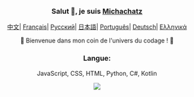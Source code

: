 <div align="center" style="background-size: cover; background-position: center; padding: 20px;">
    <h3>Salut 👋, je suis <a href="https://github.com/Michatec">Michachatz</a></h3>
    <p align="center">
    <p align="center">
        <a href="README_CN.md"><span>中文</span></a>|
        <a href="README_FR.md"><span>Français</span></a>|
        <a href="README_RU.md"><span>Русский</span></a>|
        <a href="README_JP.md"><span>日本語</span></a>|
        <a href="README_PTBR.md"><span>Português</span></a>|
        <a href="README_DE.md"><span>Deutsch</span></a>|
        <a href="README_GR.md"><span>Ελληνικά</span></a>
        <p>🌟 Bienvenue dans mon coin de l'univers du codage ! 🌟</p>
        <h3>Langue:</h3>
        <p>JavaScript, CSS, HTML, Python, C#, Kotlin</p>
        <img src="https://github-readme-stats.vercel.app/api/top-langs/?username=michatec&theme=blue&hide_border=true&include_all_commits=false&count_private=false&layout=compact">
</div>
